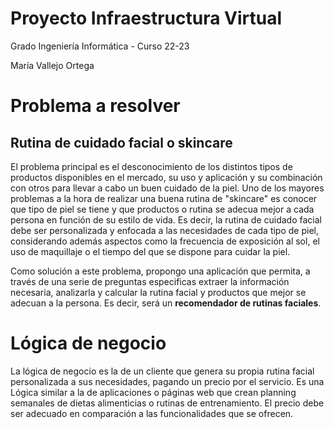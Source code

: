 # Proyecto Infraestructura Virtual
Grado Ingeniería Informática - Curso 22-23

María Vallejo Ortega

# Problema a resolver
## Rutina de cuidado facial o skincare
El problema principal es el desconocimiento de los distintos tipos de productos
disponibles en el mercado, su uso y aplicación y su combinación con otros para
llevar a cabo un buen cuidado de la piel.
Uno de los mayores problemas a la hora de realizar una buena rutina de
"skincare" es conocer que tipo de piel se tiene y que productos o rutina se
adecua mejor a cada persona en función de su estilo de vida. Es decir, la rutina
de cuidado facial debe ser personalizada y enfocada a las necesidades de cada tipo
de piel, considerando además aspectos como la frecuencia de exposición al sol, el
uso de maquillaje o el tiempo del que se dispone para cuidar la piel.

Como solución a este problema, propongo una aplicación que permita, a través de
una serie de preguntas especificas extraer la información necesaria, analizarla
y calcular la rutina facial y productos que mejor se adecuan a la persona. Es decir,
será un <b>recomendador de rutinas faciales</b>.

# Lógica de negocio
La lógica de negocio es la de un cliente que genera su propia rutina facial
personalizada a sus necesidades, pagando un precio por el servicio. Es una Lógica
similar a la de aplicaciones o páginas web que crean planning semanales de dietas
alimenticias o rutinas de entrenamiento. El precio debe ser adecuado en comparación
a las funcionalidades que se ofrecen.
